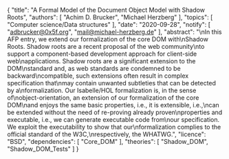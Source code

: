 {
    "title": "A Formal Model of the Document Object Model with Shadow Roots",
    "authors": [
        "Achim D. Brucker",
        "Michael Herzberg"
    ],
    "topics": [
        "Computer science/Data structures"
    ],
    "date": "2020-09-28",
    "notify": [
        "adbrucker@0x5f.org",
        "mail@michael-herzberg.de"
    ],
    "abstract": "\nIn this AFP entry, we extend our formalization of the core DOM with\nShadow Roots. Shadow roots are a recent proposal of the web community\nto support a component-based development approach for client-side web\napplications.  Shadow roots are a significant extension to the DOM\nstandard and, as web standards are condemned to be backward\ncompatible, such extensions often result in complex specification that\nmay contain unwanted subtleties that can be detected by a\nformalization.  Our Isabelle/HOL formalization is, in the sense of\nobject-orientation, an extension of our formalization of the core DOM\nand enjoys the same basic properties, i.e., it is extensible, i.e.,\ncan be extended without the need of re-proving already proven\nproperties and executable, i.e., we can generate executable code from\nour specification. We exploit the executability to show that our\nformalization complies to the official standard of the W3C,\nrespectively, the WHATWG.",
    "licence": "BSD",
    "dependencies": [
        "Core_DOM"
    ],
    "theories": [
        "Shadow_DOM",
        "Shadow_DOM_Tests"
    ]
}